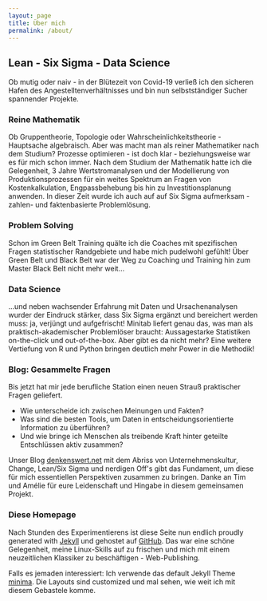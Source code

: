 ```yaml
---
layout: page
title: Über mich
permalink: /about/
---
```


## Lean - Six Sigma - Data Science

Ob mutig oder naiv - in der Blütezeit von Covid-19 verließ ich den sicheren Hafen des Angestelltenverhältnisses und bin nun selbstständiger Sucher spannender Projekte.



### Reine Mathematik

Ob Gruppentheorie, Topologie oder Wahrscheinlichkeitstheorie - Hauptsache algebraisch. Aber was macht man als reiner Mathematiker nach dem Studium? Prozesse optimieren - ist doch klar - beziehungsweise war es für mich schon immer. Nach dem Studium der Mathematik hatte ich die Gelegenheit, 3 Jahre Wertstromanalysen und der Modellierung von Produktionsprozessen für ein weites Spektrum an Fragen von Kostenkalkulation, Engpassbehebung bis hin zu Investitionsplanung anwenden. In dieser Zeit wurde ich auch auf auf Six Sigma aufmerksam - zahlen- und faktenbasierte Problemlösung.



### Problem Solving

Schon im Green Belt Training quälte ich die Coaches mit spezifischen Fragen statistischer Randgebiete und habe mich pudelwohl gefühlt! Über Green Belt und Black Belt war der Weg zu Coaching und Training hin zum Master Black Belt nicht mehr weit…



### Data Science

…und neben wachsender Erfahrung mit Daten und Ursachenanalysen wurder der Eindruck stärker, dass Six Sigma ergänzt und bereichert werden muss: ja, verjüngt und aufgefrischt! Minitab liefert genau das, was man als praktisch-akademischer Problemlöser braucht: Aussagestarke Statistiken on-the-click und out-of-the-box. Aber gibt es da nicht mehr? Eine weitere Vertiefung von R und Python bringen deutlich mehr Power in die Methodik!



### Blog: Gesammelte Fragen

Bis jetzt hat mir jede berufliche Station einen neuen Strauß praktischer Fragen geliefert.

- Wie unterscheide ich zwischen Meinungen und Fakten?
- Was sind die besten Tools, um Daten in entscheidungsorientierte Information zu überführen?
- Und wie bringe ich Menschen als treibende Kraft hinter geteilte Entschlüssen aktiv zusammen?

Unser Blog [denkenswert.net](https://denkenswert.net/) mit dem Abriss von Unternehmenskultur, Change, Lean/Six Sigma und nerdigen Off's gibt das Fundament, um diese für mich essentiellen Perspektiven zusammen zu bringen.
Danke an Tim und Amélie für eure Leidenschaft und Hingabe in diesem gemeinsamen Projekt.



### Diese Homepage

Nach Stunden des Experimentierens ist diese Seite nun endlich proudly generated with [Jekyll](https://jekyllrb.com) und gehostet auf [GitHub](https://github.com).
Das war eine schöne Gelegenheit, meine Linux-Skills auf zu frischen und mich mit einem neuzeitlichen Klassiker zu beschäftigen - Web-Publishing.

Falls es jemaden interessiert: 
Ich verwende das default Jekyll Theme [minima](https://github.com/jekyll/minima).
Die Layouts sind customized und mal sehen, wie weit ich mit diesem Gebastele komme.
